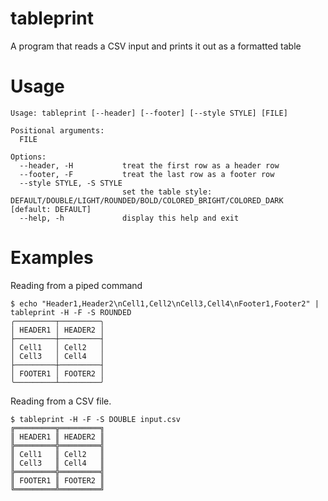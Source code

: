# tableprint
A program that reads a CSV input and prints it out as a formatted table

# Usage
```text
Usage: tableprint [--header] [--footer] [--style STYLE] [FILE]

Positional arguments:
  FILE

Options:
  --header, -H           treat the first row as a header row
  --footer, -F           treat the last row as a footer row
  --style STYLE, -S STYLE
                         set the table style: DEFAULT/DOUBLE/LIGHT/ROUNDED/BOLD/COLORED_BRIGHT/COLORED_DARK [default: DEFAULT]
  --help, -h             display this help and exit
```

# Examples

Reading from a piped command
```shell
$ echo "Header1,Header2\nCell1,Cell2\nCell3,Cell4\nFooter1,Footer2" | tableprint -H -F -S ROUNDED
╭─────────┬─────────╮
│ HEADER1 │ HEADER2 │
├─────────┼─────────┤
│ Cell1   │ Cell2   │
│ Cell3   │ Cell4   │
├─────────┼─────────┤
│ FOOTER1 │ FOOTER2 │
╰─────────┴─────────╯
```

Reading from a CSV file.
```shell
$ tableprint -H -F -S DOUBLE input.csv
╔═════════╦═════════╗
║ HEADER1 ║ HEADER2 ║
╠═════════╬═════════╣
║ Cell1   ║ Cell2   ║
║ Cell3   ║ Cell4   ║
╠═════════╬═════════╣
║ FOOTER1 ║ FOOTER2 ║
╚═════════╩═════════╝

```
